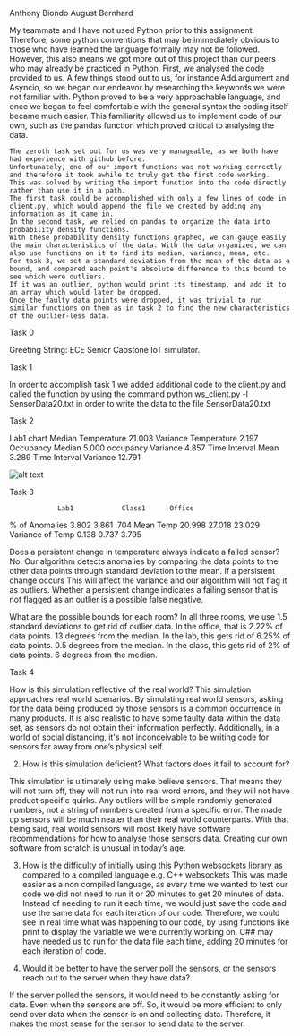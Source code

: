 Anthony Biondo
August Bernhard	

My teammate and I have not used Python prior to this assignment. 
Therefore, some python conventions that may be immediately obvious to those who have learned the language formally may not be followed. 
However, this also means we got more out of this project than our peers who may already be practiced in Python. First, we analysed the code provided to us. 
A few things stood out to us, for instance Add.argument and Asyncio, so we began our endeavor by researching the keywords we were not familiar with. 
Python proved to be a very approachable language, and once we began to feel  comfortable with the general syntax the coding itself became much easier. 
This familiarity allowed us to implement code of our own, such as the pandas function which proved critical to analysing the data. 

	The zeroth task set out for us was very manageable, as we both have had experience with github before. 
	Unfortunately, one of our import functions was not working correctly and therefore it took awhile to truly get the first code working. 
	This was solved by writing the import function into the code directly rather than use it in a path. 
	The first task could be accomplished with only a few lines of code in client.py, which would append the file we created by adding any information as it came in. 
	In the second task, we relied on pandas to organize the data into probability density functions. 
	With these probability density functions graphed, we can gauge easily the main characteristics of the data. With the data organized, we can also use functions on it to find its median, variance, mean, etc. 
	For task 3, we set a standard deviation from the mean of the data as a bound, and compared each point's absolute difference to this bound to see which were outliers. 
	If it was an outlier, python would print its timestamp, and add it to an array which would later be dropped. 
	Once the faulty data points were dropped, it was trivial to run similar functions on them as in task 2 to find the new characteristics of the outlier-less data. 

	

Task 0

Greeting String: ECE Senior Capstone IoT simulator.




Task 1

In order to accomplish task 1 we added additional code to the client.py and called the function by using the command python ws_client.py -l SensorData20.txt in order to write the data to the file SensorData20.txt

Task 2


Lab1 chart
Median Temperature 		21.003
Variance Temperature 	2.197
Occupancy Median 		5.000
occupancy Variance 		4.857
Time Interval Mean 		3.289
Time Interval Variance 	12.791

![alt text](https://github.com/[augustb21]/https://github.com/augustb21/2020-sensor-miniproject/blob/main/Screen%20Shot%202020-09-17%20at%206.58.54%20PM.png?raw=true)















Task 3



				
				Lab1			Class1 		Office
% of Anomalies  3.802			3.861		.704
Mean Temp		20.998 			27.018		23.029
Variance of Temp 0.138			0.737		3.795

Does a persistent change in temperature always indicate a failed sensor?
           No. Our algorithm detects anomalies by comparing the data points to the other 
           data points through standard deviation to the mean. If a persistent change occurs 
           This will affect the variance and our algorithm will not flag it as outliers.
           Whether a persistent change indicates a failing sensor that is not flagged as 
           an outlier is a possible false negative. 
       
What are the possible bounds for each room?
In all three rooms, we use 1.5 standard deviations to get rid of outlier data. 
In the office, that is 2.22% of data points. 13 degrees from the median. In the lab, this gets rid of 6.25% of data points. 0.5 degrees from the median. 
In the class, this gets rid of 2% of data points. 6 degrees from the median. 

Task 4
	
How is this simulation reflective of the real world?
This simulation approaches real world scenarios. By simulating real world sensors, asking for the data being produced by those sensors is a common occurrence in many products. 
It is also realistic to have some faulty data within the data set, as sensors do not obtain their information perfectly. 
Additionally, in a world of social distancing, it's not inconceivable to be writing code for sensors far away from one’s physical self. 

2. 	How is this simulation deficient? What factors does it fail to account for?
 
This simulation is ultimately using make believe sensors. That means they will not turn off, they will not run into real word errors, and they will not have product specific quirks. 
Any outliers will be simple randomly generated numbers, not a string of numbers created from a specific error. 
The made up sensors will be much neater than their real world counterparts. With that being said, real world sensors will most likely have software recommendations for how to analyse those sensors data. 
Creating our own software from scratch is unusual in today’s age. 

3. How is the difficulty of initially using this Python websockets library as compared to a compiled language e.g. C++ websockets
This was made easier as a non compiled language, as every time we wanted to test our code we did not need to run it or 20 minutes to get 20 minutes of data. 
Instead of needing to run it each time, we would just save the code and use the same data for each iteration of our code. 
Therefore, we could see in real time what was happening to our code, by using functions like print to display the variable we were currently working on. 
C## may have needed us to run for the data file each time, adding 20 minutes for each iteration of code. 

4. Would it be better to have the server poll the sensors, or the sensors reach out to the server when they have data?

If the server polled the sensors, it would need to be constantly asking for data. Even when the sensors are off. 
So, it would be more efficient to only send over data when the sensor is on and collecting data. 
Therefore, it makes the most sense for the sensor to send data to the server. 
